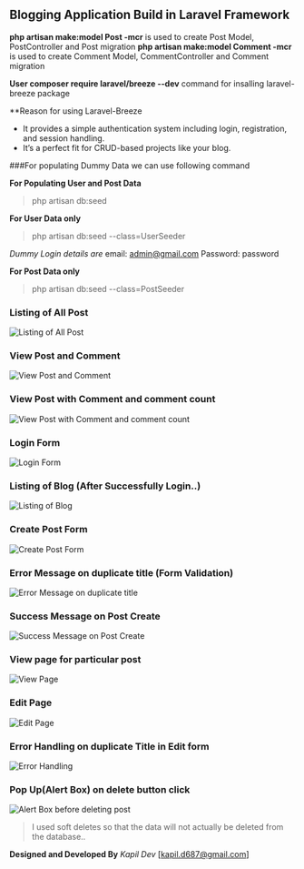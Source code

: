 ## Blogging Application Build in Laravel Framework

**php artisan make:model Post -mcr** is used to create Post Model, PostController and Post migration
**php artisan make:model Comment -mcr** is used to create Comment Model, CommentController and Comment migration

**User composer require laravel/breeze --dev** command for insalling laravel-breeze package 

**Reason for using Laravel-Breeze
  - It provides a simple authentication system including login, registration, and session handling.
  -  It’s a perfect fit for CRUD-based projects like your blog.

###For populating Dummy Data we can use following command

**For Populating User and Post Data**
>php artisan db:seed   

**For User Data only**
>php artisan db:seed --class=UserSeeder

*Dummy Login details are*
email:  admin@gmail.com
Password: password

**For Post Data only**
>php artisan db:seed --class=PostSeeder

### Listing of All Post
![Listing of All Post](image.png)

### View Post and Comment
![View Post and Comment](image-1.png)

### View Post with Comment and comment count
![View Post with Comment and comment count](image-2.png)

### Login Form
![Login Form](image-3.png)

### Listing of Blog (After Successfully Login..)

![Listing of Blog](image-4.png)

### Create Post Form
![Create Post Form](image-5.png)

### Error Message on duplicate title (Form Validation)

![Error Message on duplicate title](image-6.png)

### Success Message on Post Create
![Success Message on Post Create](image-7.png)

### View page for particular post
![View Page](image-8.png)

### Edit Page
![Edit Page](image-9.png)

### Error Handling on duplicate Title in Edit form
![Error Handling](image-10.png)

### Pop Up(Alert Box) on delete button click 

![Alert Box before deleting post](image-11.png)

> I used soft deletes so that the data will not actually be deleted from the database..


**Designed and Developed By**
*Kapil Dev*
[kapil.d687@gmail.com]
